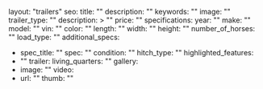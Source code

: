 layout: "trailers"
seo:
  title: ""
  description: ""
  keywords: ""
  image: ""
trailer_type: ""
description: >
  ""
price: ""
specifications:
  year: ""
  make: ""
  model: ""
  vin: ""
  color: ""
  length: ""
  width: ""
  height: ""
  number_of_horses: ""
  load_type: ""
additional_specs:
  - spec_title: ""
    spec: ""
condition: ""
hitch_type: ""
highlighted_features:
  - ""
trailer:
living_quarters: ""
gallery:
  - image: ""
video:
  - url: ""
    thumb: ""

